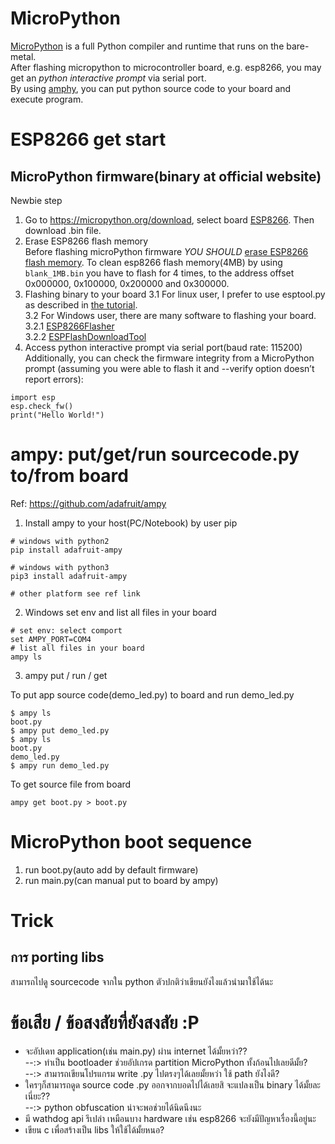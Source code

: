 
# MicroPython
[MicroPython](https://micropython.org/) is a full Python compiler and runtime that runs on the bare-metal.   
After flashing micropython to microcontroller board, e.g. esp8266, you may get an *python interactive prompt* via serial port.  
By using [amphy](https://github.com/adafruit/ampy), you can put python source code to your board and execute program.   

# ESP8266 get start
## MicroPython firmware(binary at official website) 
Newbie step  
1. Go to https://micropython.org/download, select board [ESP8266](https://micropython.org/download#esp8266).
Then download .bin file.
2. Erase ESP8266 flash memory  
Before flashing microPython firmware *YOU SHOULD* [erase ESP8266 flash memory](http://www.pratikpanda.com/completely-format-erase-esp8266-flash-memory/).
To clean esp8266 flash memory(4MB) by using `blank_1MB.bin` you have to flash for 4 times,
to the address offset 0x000000, 0x100000, 0x200000 and 0x300000.  
3. Flashing binary to your board
3.1 For linux user, I prefer to use esptool.py as described in [the tutorial](http://docs.micropython.org/en/latest/esp8266/esp8266/tutorial/intro.html#deploying-the-firmware).  
3.2 For Windows user, there are many software to flashing your board.  
3.2.1 [ESP8266Flasher](https://github.com/nodemcu/nodemcu-flasher/tree/master/Win64/Release)   
3.2.2 [ESPFlashDownloadTool](https://espressif.com/en/support/download/other-tools)  
4. Access python interactive prompt via serial port(baud rate: 115200)
Additionally, you can check the firmware integrity from a MicroPython prompt (assuming you were able to flash it and --verify option doesn’t report errors):
```
import esp
esp.check_fw()
print("Hello World!")
```

# ampy: put/get/run sourcecode.py to/from board
Ref: https://github.com/adafruit/ampy
1. Install ampy to your host(PC/Notebook) by user pip
```
# windows with python2
pip install adafruit-ampy

# windows with python3
pip3 install adafruit-ampy

# other platform see ref link 
```
2. Windows set env and list all files in your board
```
# set env: select comport
set AMPY_PORT=COM4
# list all files in your board
ampy ls
```
3. ampy put / run / get

To put app source code(demo_led.py) to board and run demo_led.py 
```
$ ampy ls
boot.py
$ ampy put demo_led.py
$ ampy ls
boot.py
demo_led.py
$ ampy run demo_led.py
```

To get source file from board 
```
ampy get boot.py > boot.py
```

# MicroPython boot sequence
1. run boot.py(auto add by default firmware)
2. run main.py(can manual put to board by ampy)  

# Trick
## การ porting libs
สามารถไปดู sourcecode จากใน python ตัวปกติว่าเขียนยังไงแล้วนำมาใช้ได้นะ

# ข้อเสีย / ข้อสงสัยที่ยังสงสัย :P
- จะอัปเดท application(เช่น main.py) ผ่าน internet ได้มั้ยหว่า??  
--:> ทำเป็น bootloader ช่วยอัปเกรด partition MicroPython ทั้งก้อนไปเลยดีมั้ย?   
--:> สามารถเขียนโปรแกรม write .py ไปตรงๆได้เลยมั้ยหว่า ใช้ path ยังไงดี?  
- ใครๆก็สามารถดูด source code .py ออกจากบอดไปได้เลยสิ จะแปลงเป็น binary ได้มั้ยละเนี่ยะ??  
--:> python obfuscation น่าจะพอช่วยได้นิดนึงนะ  
- มี wathdog api รึเปล่า เหมือนบาง hardware เช่น esp8266 จะยังมีปัญหาเรื่องนี้อยู่นะ  
- เขียน c เพื่อสร้างเป็น libs ให้ใช้ได้มั้ยหนอ?   
